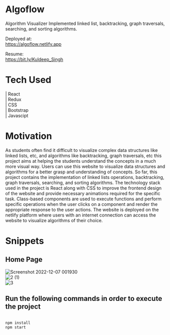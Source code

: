 # Algoflow
Algorithm Visualizer
Implemented linked list, backtracking, graph traversals, searching, and sorting algorithms.

<!-- Deployed Links -->
Deployed at:
<br/>
https://algoflow.netlify.app

Resume:
<br/>
https://bit.ly/Kuldeep_Singh

<!-- Tech used -->
# Tech Used

| React        
| Redux      
| CSS          
| Bootstrap    
| Javascipt

# Motivation

As students often find it difficult to visualize complex data structures like linked lists, etc, and algorithms like backtracking, graph traversals, etc this project aims at helping the students understand the concepts in a much more visual way. Users can use this website to visualize data structures and algorithms for a better grasp and understanding of concepts. So far, this project contains the implementation of linked lists operations, backtracking, graph traversals, searching, and sorting algorithms. The technology stack used in the project is React along with CSS to improve the frontend design of the website and provide necessary animations required for the specific task. Class-based components are used to execute functions and perform specific operations when the user clicks on a component and render the appropriate response to the user actions. The website is deployed on the netlify platform where users with an internet connection can access the website to visualize algorithms of their choice.


# Snippets 
## Home Page
![Screenshot 2022-12-07 001930](https://user-images.githubusercontent.com/59189868/206001408-8ddcd74e-40bd-44ca-a96d-132c16e611ed.jpg)
<br />
![2 (1)](https://user-images.githubusercontent.com/59189868/206001490-daffebca-8c21-45b8-89ae-a714068894c5.jpg)
<br/>
![3](https://user-images.githubusercontent.com/59189868/206001554-cdb2d372-c699-48e6-b763-b038ddd42ddd.jpg)

## Run the following commands in order to execute the project
```

npm install
npm start

```

